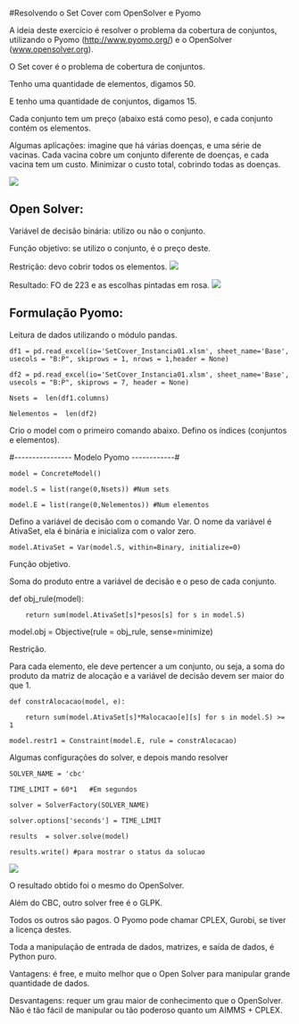 #Resolvendo o Set Cover com OpenSolver e Pyomo

A ideia deste exercício é resolver o problema da cobertura de conjuntos, utilizando o Pyomo  (http://www.pyomo.org/) e o OpenSolver (www.opensolver.org).

O Set cover é o problema de cobertura de conjuntos.

Tenho uma quantidade de elementos, digamos 50.

E tenho uma quantidade de conjuntos, digamos 15.

Cada conjunto tem um preço (abaixo está como peso), e cada conjunto contém os elementos.

Algumas aplicações: imagine que há várias doenças, e uma série de vacinas. Cada vacina cobre um conjunto diferente de doenças, e cada vacina tem um custo. Minimizar o custo total, cobrindo todas as doenças.

![](https://forgottenmathhome.files.wordpress.com/2020/01/set01.jpg)

## Open Solver:

Variável de decisão binária: utilizo ou não o conjunto.

Função objetivo: se utilizo o conjunto, é o preço deste.

Restrição: devo cobrir todos os elementos.
![](https://forgottenmathhome.files.wordpress.com/2020/01/set02.jpg)

Resultado: FO de 223 e as escolhas pintadas em rosa.
![](https://forgottenmathhome.files.wordpress.com/2020/01/set03.jpg)

## Formulação Pyomo:

Leitura de dados utilizando o módulo pandas.

    df1 = pd.read_excel(io='SetCover_Instancia01.xlsm', sheet_name='Base', usecols = "B:P", skiprows = 1, nrows = 1,header = None)

    df2 = pd.read_excel(io='SetCover_Instancia01.xlsm', sheet_name='Base', usecols = "B:P", skiprows = 7, header = None)

    Nsets =  len(df1.columns)

    Nelementos =  len(df2)

Crio o model com o primeiro comando abaixo. Defino os índices (conjuntos e elementos).

   #---------------- Modelo Pyomo ------------#     

    model = ConcreteModel()

    model.S = list(range(0,Nsets)) #Num sets

    model.E = list(range(0,Nelementos)) #Num elementos

Defino a variável de decisão com o comando Var. O nome da variável é AtivaSet, ela é binária e inicializa com o valor zero.

    model.AtivaSet = Var(model.S, within=Binary, initialize=0)

Função objetivo.

Soma do produto entre a variável de decisão e o peso de cada conjunto.

def obj_rule(model):

        return sum(model.AtivaSet[s]*pesos[s] for s in model.S)

model.obj = Objective(rule = obj_rule, sense=minimize)

Restrição.

Para cada elemento, ele deve pertencer a um conjunto, ou seja, a soma do produto da matriz de alocação e a variável de decisão devem ser maior do que 1.

    def constrAlocacao(model, e):

        return sum(model.AtivaSet[s]*Malocacao[e][s] for s in model.S) >= 1

    model.restr1 = Constraint(model.E, rule = constrAlocacao)      

Algumas configurações do solver, e depois mando resolver

    SOLVER_NAME = 'cbc'

    TIME_LIMIT = 60*1   #Em segundos

    solver = SolverFactory(SOLVER_NAME)

    solver.options['seconds'] = TIME_LIMIT

    results  = solver.solve(model)

    results.write() #para mostrar o status da solucao
![](https://forgottenmathhome.files.wordpress.com/2020/01/set04.jpg)

O resultado obtido foi o mesmo do OpenSolver.

Além do CBC, outro solver free é o GLPK.

Todos os outros são pagos. O Pyomo pode chamar CPLEX, Gurobi, se tiver a licença destes.

Toda a manipulação de entrada de dados, matrizes, e saída de dados, é Python puro.

Vantagens: é free, e muito melhor que o Open Solver para manipular grande quantidade de dados.

Desvantagens: requer um grau maior de conhecimento que o OpenSolver. Não é tão fácil de manipular ou tão poderoso quanto um AIMMS + CPLEX.
